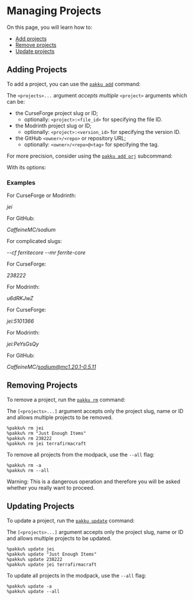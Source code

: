 # Managing Projects

On this page, you will learn how to:

- [Add projects](#adding-projects)
- [Remove projects](#removing-projects)
- [Update projects](#updating-projects)

## Adding Projects

To add a project, you can use the [`pakku add`](pakku-add.md) command:

<include from="pakku-add.md" element-id="snippet-cmd"/>

The `<projects>...` argument _accepts multiple_ `<project>` arguments which can be:
  - the CurseForge project slug or ID; 
    - optionally: `<project>:<file_id>` for specifying the file ID.
  - the Modrinth project slug or ID;
    - optionally: `<project>:<version_id>` for specifying the version ID.
  - the GitHub `<owner>/<repo>` or repository URL; 
    - optionally: `<owner>/<repo>@<tag>` for specifying the tag.

For more precision, consider using the [`pakku add prj`](pakku-add-prj.md) subcommand:

<include from="pakku-add-prj.md" element-id="snippet-cmd"/>

With its options:

<include from="pakku-add-prj.md" element-id="snippet-options"/>

### Examples

<procedure title="Using Project Slugs" type="choices">

<step>

For CurseForge or Modrinth:

<var name="params"></var>
<var name="arg">jei</var>
<include from="pakku-add.md" element-id="snippet-cmd"/>

</step>
<step>

For GitHub:

<var name="params"></var>
<var name="arg">CaffeineMC/sodium</var>
<include from="pakku-add.md" element-id="snippet-cmd"/>

</step>
<step>

For complicated slugs:

<var name="params"></var>
<var name="arg">--cf ferritecore --mr ferrite-core</var>
<include from="pakku-add-prj.md" element-id="snippet-cmd"/>

</step>
</procedure>

<procedure title="Using Project IDs" type="choices">
<step>

For CurseForge:

<var name="params"></var>
<var name="arg">238222</var>
<include from="pakku-add.md" element-id="snippet-cmd"/>

</step>
<step>

For Modrinth:

<var name="params"></var>
<var name="arg">u6dRKJwZ</var>
<include from="pakku-add.md" element-id="snippet-cmd"/>

</step>
</procedure>

<procedure title="With Project File IDs Specified" type="choices">
<step>

For CurseForge:

<var name="params"></var>
<var name="arg">jei:5101366</var>
<include from="pakku-add.md" element-id="snippet-cmd"/>

</step>
<step>

For Modrinth:

<var name="params"></var>
<var name="arg">jei:PeYsGsQy</var>
<include from="pakku-add.md" element-id="snippet-cmd"/>

</step>
<step>

For GitHub:

<var name="params"></var>
<var name="arg">CaffeineMC/sodium@mc1.20.1-0.5.11</var>
<include from="pakku-add.md" element-id="snippet-cmd"/>

</step>
</procedure>

## Removing Projects

To remove a project, run the [`pakku rm`](pakku-rm.md) command:

<include from="pakku-rm.md" element-id="snippet-cmd"/>

The `[<projects>...]` argument accepts only the project slug, name or ID
and allows multiple projects to be removed.

```
%pakku% rm jei
%pakku% rm "Just Enough Items"
%pakku% rm 238222
%pakku% rm jei terrafirmacraft
```

To remove all projects from the modpack, use the `--all` flag:

```
%pakku% rm -a
%pakku% rm --all
```

<warning>
Warning: This is a dangerous operation and therefore
you will be asked whether you really want to proceed.
</warning>

## Updating Projects

To update a project, run the [`pakku update`](pakku-update.md) command:

<include from="pakku-update.md" element-id="snippet-cmd"/>

The `[<projects>...]` argument accepts only the project slug, name or ID
and allows multiple projects to be updated.

```
%pakku% update jei
%pakku% update "Just Enough Items"
%pakku% update 238222
%pakku% update jei terrafirmacraft
```

To update all projects in the modpack, use the `--all` flag:

```
%pakku% update -a
%pakku% update --all
```

<seealso style="cards">
   <category ref="related">
       <a href="Developing-a-Modpack.md"/>
   </category>
</seealso>
